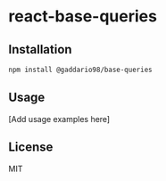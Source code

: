 # react-base-queries

## Installation

```bash
npm install @gaddario98/base-queries
```

## Usage

[Add usage examples here]

## License

MIT
